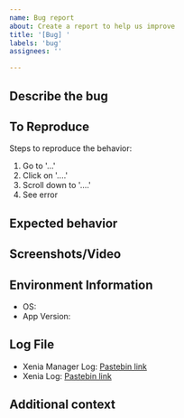 ```yaml
---
name: Bug report
about: Create a report to help us improve
title: '[Bug] '
labels: 'bug'
assignees: ''

---
```


## Describe the bug
<!-- A clear and concise description of the bug. Explain what went wrong, including any relevant information that could help in diagnosing the issue. -->

## To Reproduce

Steps to reproduce the behavior:
1. Go to '...'
2. Click on '....'
3. Scroll down to '....'
4. See error

## Expected behavior
<!-- A clear and concise description of what you expected to happen. -->

## Screenshots/Video
<!-- If applicable, include screenshots or a short video to help explain the problem. -->

## Environment Information
<!-- Provide details about the environment in which the bug was found, such as: -->

- OS: 
- App Version: 

## Log File

<!-- Provide log files for better debugging. Use a service like [Pastebin](https://pastebin.com/) or [Github Gists](https://gist.github.com/) to share logs. Put the urls into rounded brackets -->
  - Xenia Manager Log: [Pastebin link]()
  - Xenia Log: [Pastebin link]()

## Additional context
<!-- Add any other context about the problem here. -->
